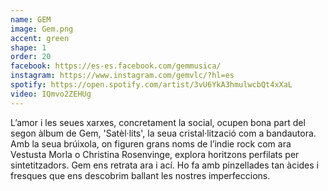 ```yaml
---
name: GEM
image: Gem.png
accent: green
shape: 1
order: 20
facebook: https://es-es.facebook.com/gemmusica/
instagram: https://www.instagram.com/gemvlc/?hl=es
spotify: https://open.spotify.com/artist/3vU6YkA3hmulwcbQt4xXaL
video: IQmvo2ZEHUg
---
```


L’amor i les seues xarxes, concretament la social, ocupen bona part del segon àlbum de Gem, 'Satèl·lits', la seua cristal·lització com a bandautora. Amb la seua brúixola, on figuren grans noms de l’indie rock com ara Vestusta Morla o Christina Rosenvinge, explora horitzons perfilats per sintetitzadors. Gem ens retrata ara i ací. Ho fa amb pinzellades tan àcides i fresques que ens descobrim ballant les nostres imperfeccions.
 